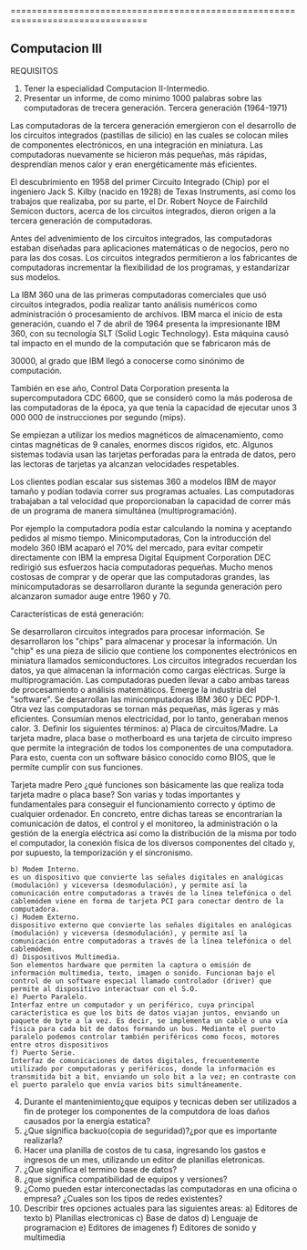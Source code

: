 ================================================================================

Computacion III
--------------------------------------------------------------------------------
REQUISITOS

1. Tener la especialidad Computacion II-Intermedio.
2. Presentar un informe, de como minimo 1000 palabras sobre las computadoras de trecera generación.
Tercera generación (1964-1971)

Las computadoras de la tercera generación emergieron con el desarrollo de los circuitos integrados (pastillas de silicio) en las cuales se colocan miles de componentes electrónicos, en una integración en miniatura. Las computadoras nuevamente se hicieron más pequeñas, más rápidas, desprendían menos calor y eran energéticamente más eficientes.

El descubrimiento en 1958 del primer Circuito Integrado (Chip) por el ingeniero Jack S. Kilby (nacido en 1928) de Texas Instruments, así como los trabajos que realizaba, por su parte, el Dr. Robert Noyce de Fairchild Semicon ductors, acerca de los circuitos integrados, dieron origen a la tercera generación de computadoras.

Antes del advenimiento de los circuitos integrados, las computadoras estaban diseñadas para aplicaciones matemáticas o de negocios, pero no para las dos cosas. Los circuitos integrados permitieron a los fabricantes de computadoras incrementar la flexibilidad de los programas, y estandarizar sus modelos.

La IBM 360 una de las primeras computadoras comerciales que usó circuitos integrados, podía realizar tanto análisis numéricos como administración ó procesamiento de archivos.
IBM marca el inicio de esta generación, cuando el 7 de abril de 1964 presenta la impresionante IBM 360, con su tecnología SLT (Solid Logic Technology). Esta máquina causó tal impacto en el mundo de la computación que se fabricaron más de

30000, al grado que IBM llegó a conocerse como sinónimo de computación.

También en ese año, Control Data Corporation presenta la supercomputadora CDC 6600, que se consideró como la más poderosa de las computadoras de la época, ya que tenía la capacidad de ejecutar unos 3 000 000 de instrucciones por segundo (mips).

Se empiezan a utilizar los medios magnéticos de almacenamiento, como cintas magnéticas de 9 canales, enormes discos rígidos, etc. Algunos sistemas todavía usan las tarjetas perforadas para la entrada de datos, pero las lectoras de tarjetas ya alcanzan velocidades respetables.

Los clientes podían escalar sus sistemas 360 a modelos IBM de mayor tamaño y podían todavía correr sus programas actuales. Las computadoras trabajaban a tal velocidad que proporcionaban la capacidad de correr más de un programa de manera simultánea (multiprogramación).

Por ejemplo la computadora podía estar calculando la nomina y aceptando pedidos al mismo tiempo. Minicomputadoras, Con la introducción del modelo 360 IBM acaparó el 70% del mercado, para evitar competir directamente con IBM la empresa Digital Equipment Corporation DEC redirigió sus esfuerzos hacia computadoras pequeñas. Mucho menos costosas de comprar y de operar que las computadoras grandes, las minicomputadoras se desarrollaron durante la segunda generación pero alcanzaron sumador auge entre 1960 y 70.

Características de está generación:

Se desarrollaron circuitos integrados para procesar información.
Se desarrollaron los "chips" para almacenar y procesar la información. Un "chip" es una pieza de silicio que contiene los componentes electrónicos en miniatura llamados semiconductores.
Los circuitos integrados recuerdan los datos, ya que almacenan la información como cargas eléctricas.
Surge la multiprogramación.
Las computadoras pueden llevar a cabo ambas tareas de procesamiento o análisis matemáticos.
Emerge la industria del "software".
Se desarrollan las minicomputadoras IBM 360 y DEC PDP-1.
Otra vez las computadoras se tornan más pequeñas, más ligeras y más eficientes.
Consumían menos electricidad, por lo tanto, generaban menos calor.
3. Definir los siguientes términos:
	a) Placa de circuitos/Madre.
La tarjeta madre, placa base o motherboard es una tarjeta de circuito impreso que permite la integración de todos los componentes de una computadora. Para esto, cuenta con un software básico conocido como BIOS, que le permite cumplir con sus funciones.

Tarjeta madre
Pero ¿qué funciones son básicamente las que realiza toda tarjeta madre o placa base? Son varias y todas importantes y fundamentales para conseguir el funcionamiento correcto y óptimo de cualquier ordenador. En concreto, entre dichas tareas se encontrarían la comunicación de datos, el control y el monitoreo, la administración o la gestión de la energía eléctrica así como la distribución de la misma por todo el computador, la conexión física de los diversos componentes del citado y, por supuesto, la temporización y el sincronismo.

	b) Modem Interno.
	es un dispositivo que convierte las señales digitales en analógicas (modulación) y viceversa (desmodulación), y permite así la comunicación entre computadoras a través de la línea telefónica o del cablemódem viene en forma de tarjeta PCI para conectar dentro de la computadora.
	c) Modem Externo.
	dispositivo externo que convierte las señales digitales en analógicas (modulación) y viceversa (desmodulación), y permite así la comunicación entre computadoras a través de la línea telefónica o del cablemódem.
	d) Dispositivos Multimedia.
	Son elementos hardware que permiten la captura o emisión de información multimedia, texto, imagen o sonido. Funcionan bajo el control de un software especial llamado controlador (driver) que permite al dispositivo interactuar con el S.O.
	e) Puerto Paralelo.
	Interfaz entre un computador y un periférico, cuya principal característica es que los bits de datos viajan juntos, enviando un paquete de byte a la vez. Es decir, se implementa un cable o una vía física para cada bit de datos formando un bus. Mediante el puerto paralelo podemos controlar también periféricos como focos, motores entre otros dispositivos
	f) Puerto Serie.
	Interfaz de comunicaciones de datos digitales, frecuentemente utilizado por computadoras y periféricos, donde la información es transmitida bit a bit, enviando un solo bit a la vez; en contraste con el puerto paralelo que envía varios bits simultáneamente.
4. Durante el mantenimiento¿que equipos y tecnicas deben ser utilizados a fin de proteger los componentes de la computdora de loas daños causados por la energia estatica?
5. ¿Que significa backuo(copia de seguridad)?¿por que es importante realizarla?
6. Hacer una planilla de costos de tu casa, ingresando los gastos e ingresos de un mes, utilizando un editor de planillas eletronicas.
7. ¿Que significa el termino base de datos?
8. ¿que significa compatibilidad de equipos y versiones?
9. ¿Como pueden estar interconectadas las computadoras en una oficina o empresa?
¿Cuales son los tipos de redes existentes?
10. Describir tres opciones actuales para las siguientes areas:
	a) Editores de texto
	b) Planillas electronicas
	c) Base de datos
	d) Lenguaje de programacion
	e) Editores de imagenes
	f) Editores de sonido y multimedia

```
